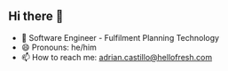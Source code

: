 

## Hi there 👋
- 🔭 Software Engineer - Fulfilment Planning Technology
- 😄 Pronouns: he/him
- 📫 How to reach me: adrian.castillo@hellofresh.com
